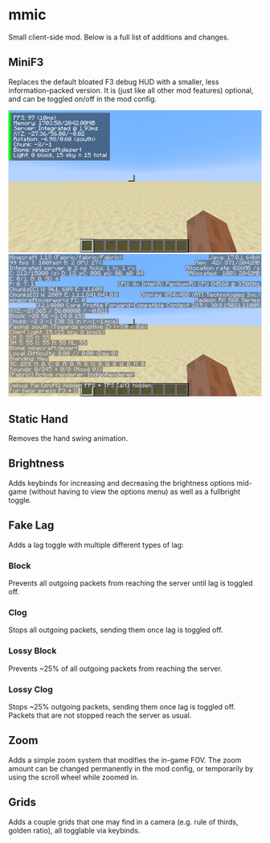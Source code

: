 # mmic

Small client-side mod. Below is a full list of additions and changes.

## MiniF3

Replaces the default bloated F3 debug HUD with a smaller, less information-packed
version. It is (just like all other mod features) optional, and can be toggled
on/off in the mod config.

![Minimised Debug HUD](f3mini.png) ![Default Debug HUD](f3default.png)

## Static Hand

Removes the hand swing animation.

## Brightness

Adds keybinds for increasing and decreasing the brightness options mid-game
(without having to view the options menu) as well as a fullbright toggle.

## Fake Lag

Adds a lag toggle with multiple different types of lag:

### Block

Prevents all outgoing packets from reaching the server until lag is toggled off.

### Clog

Stops all outgoing packets, sending them once lag is toggled off.

### Lossy Block

Prevents ~25% of all outgoing packets from reaching the server.

### Lossy Clog

Stops ~25% outgoing packets, sending them once lag is toggled off. Packets that
are not stopped reach the server as usual.

## Zoom

Adds a simple zoom system that modifies the in-game FOV. The zoom amount can be
changed permanently in the mod config, or temporarily by using the scroll wheel
while zoomed in.

## Grids

Adds a couple grids that one may find in a camera (e.g. rule of thirds, golden
ratio), all togglable via keybinds.
